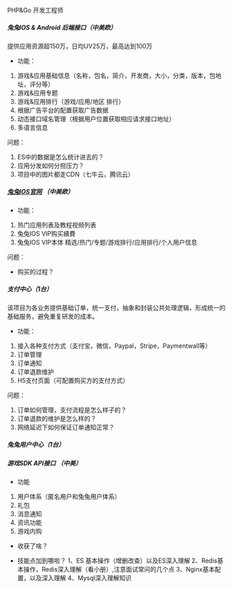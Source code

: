 
PHP&Go 开发工程师

##### 兔兔IOS & Android 后端接口（中美欧）

提供应用资源超150万，日均UV25万，最高达到100万
- 功能：
1. 游戏&应用基础信息（名称，包名，简介，开发商，大小，分类，版本，包地址，评分等）
2. 游戏&应用专题
3. 游戏&应用排行（游戏/应用/地区 排行）
4. 根据广告平台的配置获取广告数据
5. 动态接口域名管理（根据用户位置获取相应请求接口地址）
6. 多语言信息

问题：
1. ES中的数据是怎么统计进去的？
2. 应用分发如何分担压力？
3. 项目中的图片都走CDN（七牛云，腾讯云）



##### [兔兔IOS官网](https://tutuapp.vip) （中美欧）

- 功能：
1. 热门应用列表及教程视频列表
2. 兔兔IOS VIP购买續費
3. 兔兔IOS VIP本体 精选/热门/专题/游戏排行/应用排行/个人用户信息

问题：
- 购买的过程？


##### 支付中心（1台）

该项目为各业务提供基础订单，统一支付，抽象和封装公共处理逻辑，形成统一的基础服务，避免重复研发的成本。

- 功能：
1. 接入各种支付方式（支付宝，微信，Paypal，Stripe，Paymentwall等）
2. 订单管理
3. 订单通知
4. 订单退款维护
5. H5支付页面（可配置购买方的支付方式）

问题：
1. 订单如何管理，支付流程是怎么样子的？
2. 订单退款的维护是怎么样的？
3. 网络延迟下如何保证订单通知正常？


##### 兔兔用户中心（1台）


##### 游戏SDK API接口 （中美）

- 功能
1. 用户体系（匿名用户和兔兔用户体系）
2. 礼包
3. 消息通知
4. 资讯功能
5. 游戏内购


- 收获了啥？



- 技能点加到哪啦？
1、ES 基本操作（增删改查）以及ES深入理解
2、Redis基本操作，Redis深入理解（看小册）,注意面试常问的几个点
3、Nginx基本配置，以及深入理解
4、Mysql深入理解知识


